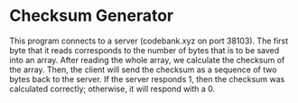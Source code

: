 # Checksum Generator
This program connects to a server (codebank.xyz on port 38103). The first byte that it reads corresponds to the number of bytes that is to be saved into an array. After reading the whole array, we calculate the checksum of the array. Then, the client will send the checksum as a sequence of two bytes back to the server. If the server responds 1, then the checksum was calculated correctly; otherwise, it will respond with a 0.
